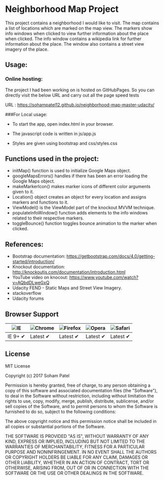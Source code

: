 # Neighborhood Map Project 

This project contains a neighborhood I would like to visit. The map contains a list of locations which are marked on the map view. The markers show info windows when clicked to view further information about the place when clicked. The info window contains a wikipedia link for further information about the place. The window also contains a street view imagery of the place. 

## Usage:
### Online hosting:

The project I had been working on is hosted on GitHubPages. So you can directly visit the below URL and carry out all the page speed tests 

URL : https://sohampatel12.github.io/neighborhood-map-master-udacity/

###For Local usage: 

- To start the app, open index.html in your browser. 

- The javascript code is written in js/app.js

- Styles are given using bootstrap and css/styles.css

## Functions used in the project:

- initMap() function is used to initialize Google Maps object. 
- googleMapsErrors() handles if there has been an error loading the Google Maps object.
- makeMarkerIcon() makes marker icons of different color arguments given to it.
- Location() object creates an object for every location and assigns markers and functions to it.
- ViewModel() is the ViewModel part of the knockout MVVM technique.
- populateInfoWindow() function adds elements to the info windows related to their respective markers.
- toggleBounce() function toggles bounce animation to the marker when clicked. 

## References: 

- Bootstrap documentation: https://getbootstrap.com/docs/4.0/getting-started/introduction/
- Knockout documentation: http://knockoutjs.com/documentation/introduction.html
- YouTube video on knocout: https://www.youtube.com/watch?v=AQbdDLweGxQ
- Udacity FEND - Static Maps and Street View Imagery.
- stackoverflow
- Udacity forums 

## Browser Support

![IE](https://raw.github.com/alrra/browser-logos/master/internet-explorer/internet-explorer_48x48.png) | ![Chrome](https://raw.github.com/alrra/browser-logos/master/chrome/chrome_48x48.png) | ![Firefox](https://raw.github.com/alrra/browser-logos/master/firefox/firefox_48x48.png) | ![Opera](https://raw.github.com/alrra/browser-logos/master/opera/opera_48x48.png) | ![Safari](https://raw.github.com/alrra/browser-logos/master/safari/safari_48x48.png)
--- | --- | --- | --- | --- |
IE 9+ ✔ | Latest ✔ | Latest ✔ | Latest ✔ | Latest ✔ |

## License

MIT License

Copyright (c) 2017 Soham Patel

Permission is hereby granted, free of charge, to any person obtaining a copy
of this software and associated documentation files (the "Software"), to deal
in the Software without restriction, including without limitation the rights
to use, copy, modify, merge, publish, distribute, sublicense, and/or sell
copies of the Software, and to permit persons to whom the Software is
furnished to do so, subject to the following conditions:

The above copyright notice and this permission notice shall be included in all
copies or substantial portions of the Software.

THE SOFTWARE IS PROVIDED "AS IS", WITHOUT WARRANTY OF ANY KIND, EXPRESS OR
IMPLIED, INCLUDING BUT NOT LIMITED TO THE WARRANTIES OF MERCHANTABILITY,
FITNESS FOR A PARTICULAR PURPOSE AND NONINFRINGEMENT. IN NO EVENT SHALL THE
AUTHORS OR COPYRIGHT HOLDERS BE LIABLE FOR ANY CLAIM, DAMAGES OR OTHER
LIABILITY, WHETHER IN AN ACTION OF CONTRACT, TORT OR OTHERWISE, ARISING FROM,
OUT OF OR IN CONNECTION WITH THE SOFTWARE OR THE USE OR OTHER DEALINGS IN THE
SOFTWARE.
